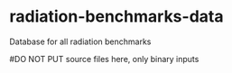 # radiation-benchmarks-data
Database for all radiation benchmarks

#DO NOT PUT source files here, only binary inputs

